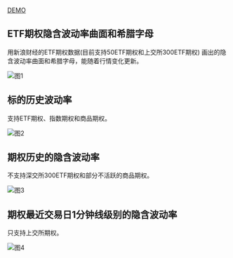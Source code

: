 [DEMO](http://47.92.144.107:42795/navigation)
## ETF期权隐含波动率曲面和希腊字母
用新浪财经的ETF期权数据(目前支持50ETF期权和上交所300ETF期权)
画出的隐含波动率曲面和希腊字母，能随着行情变化更新。

![图1](https://github.com/sfl666/50ETF_option/blob/master/iv.png)

## 标的历史波动率
支持ETF期权、指数期权和商品期权。

![图2](https://github.com/sfl666/50ETF_option/blob/master/hv.png)

## 期权历史的隐含波动率
不支持深交所300ETF期权和部分不活跃的商品期权。

![图3](https://github.com/sfl666/50ETF_option/blob/master/hiv.png)

## 期权最近交易日1分钟线级别的隐含波动率
只支持上交所期权。

![图4](https://github.com/sfl666/50ETF_option/blob/master/min1_iv.png)
